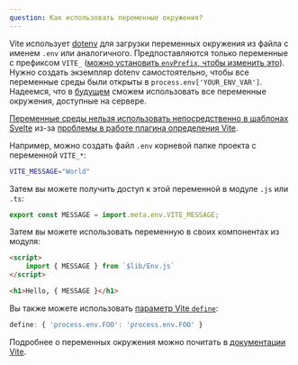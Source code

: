 ```yaml
---
question: Как использовать переменные окружения?
---
```


Vite использует [dotenv](https://github.com/motdotla/dotenv) для загрузки переменных окружения из файла с именем `.env` или аналогичного. Предпоставляются только переменные с префиксом `VITE_` ([можно установить `envPrefix`, чтобы изменить это](https://vitejs.dev/config/#envprefix)). Нужно создать экземпляр dotenv самостоятельно, чтобы все переменные среды были открыты в `process.env['YOUR_ENV_VAR']`. Надеемся, что в [будущем](https://github.com/vitejs/vite/issues/3176) сможем использовать все переменные окружения, доступные на сервере.

[Переменные среды нельзя использовать непосредственно в шаблонах Svelte](https://github.com/sveltejs/kit/issues/720) из-за [проблемы в работе плагина определения Vite](https://github.com/vitejs/vite/issues/3176).

Например, можно создать файл `.env` корневой папке проекта с переменной `VITE_*`:

```sh
VITE_MESSAGE="World"
```

Затем вы можете получить доступ к этой переменной в модуле `.js` или` .ts`:

```js
export const MESSAGE = import.meta.env.VITE_MESSAGE;
```

Затем вы можете использовать переменную в своих компонентах из модуля:

```html
<script>
    import { MESSAGE } from `$lib/Env.js`
</script>

<h1>Hello, { MESSAGE }</h1>
```

Вы также можете использовать [параметр Vite `define`](https://vitejs.dev/config/#define):

```js
define: { 'process.env.FOO': 'process.env.FOO' }
```

Подробнее о переменных окружения можно почитать в [документации Vite](https://vitejs.dev/guide/env-and-mode.html#env-files).